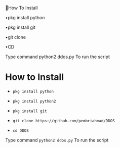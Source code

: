 🔗How To Install

•pkg install python

•pkg install git

•git clone 

•CD 

Type command python2 ddos.py To run the script
# How to Install

* ```pkg install python```

* ```pkg install python2```

* ```pkg install git```

* ```git clone https://github.com/pembriahmad/DDOS```

* ```cd DDOS```

Type command ```python2 ddos.py``` To run the script
